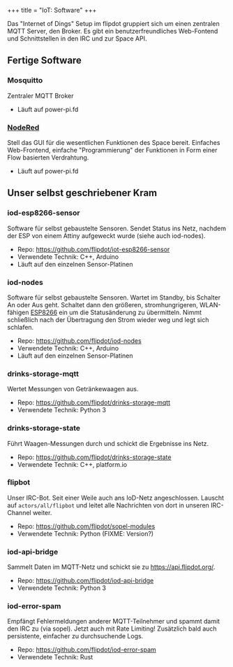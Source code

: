 +++
title = "IoT: Software"
+++

Das "Internet of Dings" Setup im flipdot gruppiert sich um einen
zentralen MQTT Server, den Broker. Es gibt ein benutzerfreundliches
Web-Fontend und Schnittstellen in den IRC und zur Space API.

## Fertige Software

### Mosquitto

Zentraler MQTT Broker

- Läuft auf power-pi.fd

### [NodeRed](NodeRed)

Stell das GUI für die wesentlichen Funktionen des Space bereit.
Einfaches Web-Frontend, einfache "Programmierung" der Funktionen in
Form einer Flow basierten Verdrahtung.

- Läuft auf power-pi.fd

## Unser selbst geschriebener Kram

### iod-esp8266-sensor

Software für selbst gebaustelte Sensoren. Sendet Status ins Netz,
nachdem der ESP von einem Attiny aufgeweckt wurde (siehe auch
iod-nodes).

- Repo: <https://github.com/flipdot/iot-esp8266-sensor>
- Verwendete Technik: C++, Arduino
- Läuft auf den einzelnen Sensor-Platinen

### iod-nodes

Software für selbst gebaustelte Sensoren. Wartet im Standby, bis
Schalter An oder Aus geht. Schaltet dann den größeren, stromhungrigeren,
WLAN-fähigen [ESP8266](ESP8266) ein um die Statusänderung zu
übermitteln. Nimmt schließlich nach der Übertragung den Strom wieder weg
und legt sich schlafen.

- Repo: <https://github.com/flipdot/iod-nodes>
- Verwendete Technik: C++, Arduino
- Läuft auf den einzelnen Sensor-Platinen

### drinks-storage-mqtt

Wertet Messungen von Getränkewaagen aus.

- Repo: <https://github.com/flipdot/drinks-storage-mqtt>
- Verwendete Technik: Python 3

### drinks-storage-state

Führt Waagen-Messungen durch und schickt die Ergebnisse ins Netz.

- Repo: <https://github.com/flipdot/drinks-storage-state>
- Verwendete Technik: C++, platform.io

### flipbot

Unser IRC-Bot. Seit einer Weile auch ans IoD-Netz angeschlossen. Lauscht
auf `actors/all/flipbot` und leitet alle Nachrichten von dort in
unseren IRC-Channel weiter.

- Repo: <https://github.com/flipdot/sopel-modules>
- Verwendete Technik: Python (FIXME: Version?)

### iod-api-bridge

Sammelt Daten im MQTT-Netz und schickt sie zu
<https://api.flipdot.org/>.

- Repo: <https://github.com/flipdot/iod-api-bridge>
- Verwendete Technik: Python 3

### iod-error-spam

Empfängt Fehlermeldungen anderer MQTT-Teilnehmer und spammt damit den
IRC zu (via sopel). Jetzt auch mit Rate Limiting! Zusätzlich bald auch
persistente, einfacher zu durchsuchende Logs.

- Repo: <https://github.com/flipdot/iod-error-spam>
- Verwendete Technik: Rust
